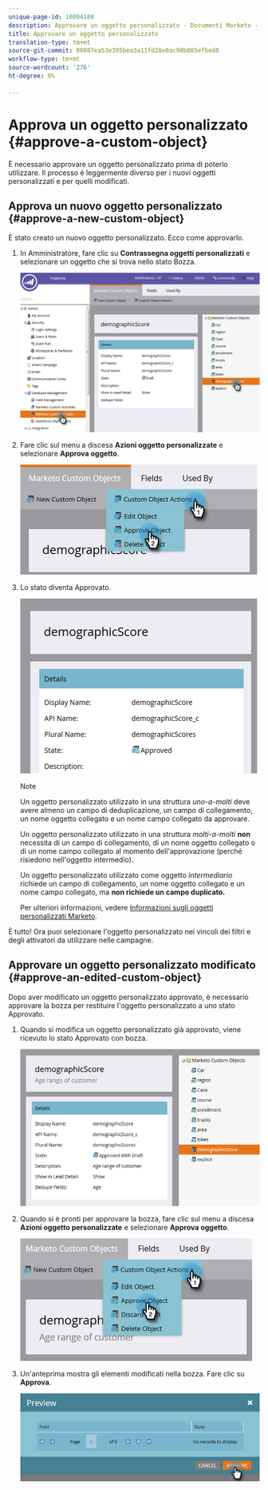 ```yaml
---
unique-page-id: 10094188
description: Approvare un oggetto personalizzato - Documenti Marketo - Documentazione del prodotto
title: Approvare un oggetto personalizzato
translation-type: tm+mt
source-git-commit: 00887ea53e395bea3a11fd28e0ac98b085ef6ed8
workflow-type: tm+mt
source-wordcount: '276'
ht-degree: 0%

---
```



# Approva un oggetto personalizzato {#approve-a-custom-object}

È necessario approvare un oggetto personalizzato prima di poterlo utilizzare. Il processo è leggermente diverso per i nuovi oggetti personalizzati e per quelli modificati.

## Approva un nuovo oggetto personalizzato {#approve-a-new-custom-object}

È stato creato un nuovo oggetto personalizzato. Ecco come approvarlo.

1. In Amministratore, fare clic su **Contrassegna oggetti personalizzati** e selezionare un oggetto che si trova nello stato Bozza.

   ![](assets/one.png)

1. Fare clic sul menu a discesa **Azioni oggetto personalizzate** e selezionare **Approva oggetto**.

   ![](assets/two.png)

1. Lo stato diventa Approvato.

   ![](assets/three.png)

   >[!NOTE]
   >
   >Un oggetto personalizzato utilizzato in una struttura *uno-a-molti* deve avere almeno un campo di deduplicazione, un campo di collegamento, un nome oggetto collegato e un nome campo collegato da approvare.
   >
   >
   >Un oggetto personalizzato utilizzato in una struttura *molti-a-molti* **non** necessita di un campo di collegamento, di un nome oggetto collegato o di un nome campo collegato al momento dell&#39;approvazione (perché risiedono nell&#39;oggetto intermedio).
   >
   >
   >Un oggetto personalizzato utilizzato come oggetto *intermediario* richiede un campo di collegamento, un nome oggetto collegato e un nome campo collegato, ma **non richiede un campo duplicato.**
   >
   >
   >Per ulteriori informazioni, vedere [Informazioni sugli oggetti personalizzati Marketo](understanding-marketo-custom-objects.md).

È tutto! Ora puoi selezionare l&#39;oggetto personalizzato nei vincoli dei filtri e degli attivatori da utilizzare nelle campagne.

## Approvare un oggetto personalizzato modificato {#approve-an-edited-custom-object}

Dopo aver modificato un oggetto personalizzato approvato, è necessario approvare la bozza per restituire l&#39;oggetto personalizzato a uno stato Approvato.

1. Quando si modifica un oggetto personalizzato già approvato, viene ricevuto lo stato Approvato con bozza.

   ![](assets/four.png)

1. Quando si è pronti per approvare la bozza, fare clic sul menu a discesa **Azioni oggetto personalizzate** e selezionare **Approva oggetto**.

   ![](assets/five-1.png)

1. Un&#39;anteprima mostra gli elementi modificati nella bozza. Fare clic su **Approva**.

   ![](assets/six-1.png)

